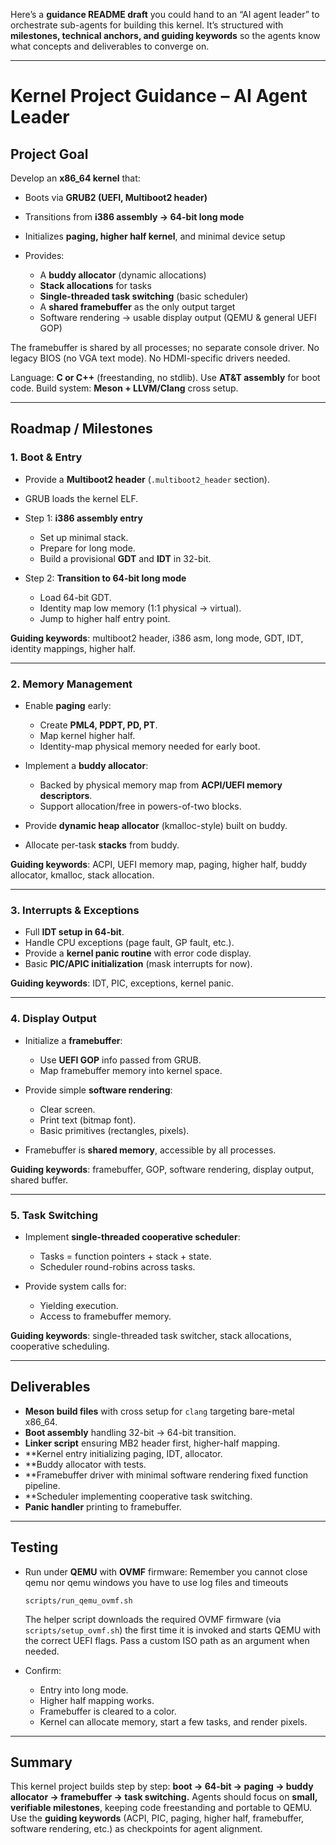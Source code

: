 Here’s a **guidance README draft** you could hand to an “AI agent leader” to orchestrate sub-agents for building this kernel.
It’s structured with **milestones, technical anchors, and guiding keywords** so the agents know what concepts and deliverables to converge on.

---

# Kernel Project Guidance – AI Agent Leader

## Project Goal

Develop an **x86_64 kernel** that:

* Boots via **GRUB2 (UEFI, Multiboot2 header)**
* Transitions from **i386 assembly → 64-bit long mode**
* Initializes **paging, higher half kernel**, and minimal device setup
* Provides:

  * A **buddy allocator** (dynamic allocations)
  * **Stack allocations** for tasks
  * **Single-threaded task switching** (basic scheduler)
  * A **shared framebuffer** as the only output target
  * Software rendering → usable display output (QEMU & general UEFI GOP)

The framebuffer is shared by all processes; no separate console driver. No legacy BIOS (no VGA text mode). No HDMI-specific drivers needed.

Language: **C or C++** (freestanding, no stdlib). Use **AT&T assembly** for boot code.
Build system: **Meson + LLVM/Clang** cross setup.

---

## Roadmap / Milestones

### 1. Boot & Entry

* Provide a **Multiboot2 header** (`.multiboot2_header` section).
* GRUB loads the kernel ELF.
* Step 1: **i386 assembly entry**

  * Set up minimal stack.
  * Prepare for long mode.
  * Build a provisional **GDT** and **IDT** in 32-bit.
* Step 2: **Transition to 64-bit long mode**

  * Load 64-bit GDT.
  * Identity map low memory (1:1 physical → virtual).
  * Jump to higher half entry point.

**Guiding keywords**: multiboot2 header, i386 asm, long mode, GDT, IDT, identity mappings, higher half.

---

### 2. Memory Management

* Enable **paging** early:

  * Create **PML4, PDPT, PD, PT**.
  * Map kernel higher half.
  * Identity-map physical memory needed for early boot.
* Implement a **buddy allocator**:

  * Backed by physical memory map from **ACPI/UEFI memory descriptors**.
  * Support allocation/free in powers-of-two blocks.
* Provide **dynamic heap allocator** (kmalloc-style) built on buddy.
* Allocate per-task **stacks** from buddy.

**Guiding keywords**: ACPI, UEFI memory map, paging, higher half, buddy allocator, kmalloc, stack allocation.

---

### 3. Interrupts & Exceptions

* Full **IDT setup in 64-bit**.
* Handle CPU exceptions (page fault, GP fault, etc.).
* Provide a **kernel panic routine** with error code display.
* Basic **PIC/APIC initialization** (mask interrupts for now).

**Guiding keywords**: IDT, PIC, exceptions, kernel panic.

---

### 4. Display Output

* Initialize a **framebuffer**:

  * Use **UEFI GOP** info passed from GRUB.
  * Map framebuffer memory into kernel space.
* Provide simple **software rendering**:

  * Clear screen.
  * Print text (bitmap font).
  * Basic primitives (rectangles, pixels).
* Framebuffer is **shared memory**, accessible by all processes.

**Guiding keywords**: framebuffer, GOP, software rendering, display output, shared buffer.

---

### 5. Task Switching

* Implement **single-threaded cooperative scheduler**:

  * Tasks = function pointers + stack + state.
  * Scheduler round-robins across tasks.
* Provide system calls for:

  * Yielding execution.
  * Access to framebuffer memory.

**Guiding keywords**: single-threaded task switcher, stack allocations, cooperative scheduling.

---

## Deliverables

* **Meson build files** with cross setup for `clang` targeting bare-metal x86_64.
* **Boot assembly**  handling 32-bit → 64-bit transition.
* **Linker script** ensuring MB2 header first, higher-half mapping.
* **Kernel entry initializing paging, IDT, allocator.
* **Buddy allocator with tests.
* **Framebuffer driver with minimal software rendering fixed function pipeline.
* **Scheduler implementing cooperative task switching.
* **Panic handler** printing to framebuffer.

---

## Testing

* Run under **QEMU** with **OVMF** firmware:
  Remember you cannot close qemu nor qemu windows you have to use log files and timeouts

  ```
  scripts/run_qemu_ovmf.sh
  ```

  The helper script downloads the required OVMF firmware (via `scripts/setup_ovmf.sh`) the first time it is invoked and starts
  QEMU with the correct UEFI flags. Pass a custom ISO path as an argument when needed.
* Confirm:

  * Entry into long mode.
  * Higher half mapping works.
  * Framebuffer is cleared to a color.
  * Kernel can allocate memory, start a few tasks, and render pixels.

---

## Summary

This kernel project builds step by step: **boot → 64-bit → paging → buddy allocator → framebuffer → task switching.**
Agents should focus on **small, verifiable milestones**, keeping code freestanding and portable to QEMU.
Use the **guiding keywords** (ACPI, PIC, paging, higher half, framebuffer, software rendering, etc.) as checkpoints for agent alignment.


